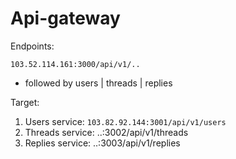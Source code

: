 # Api-gateway

Endpoints:

```
103.52.114.161:3000/api/v1/..
```
- followed by users | threads | replies

Target:

1. Users service:
   ```103.82.92.144:3001/api/v1/users```
3. Threads service: ..:3002/api/v1/threads
4. Replies service: ..:3003/api/v1/replies
